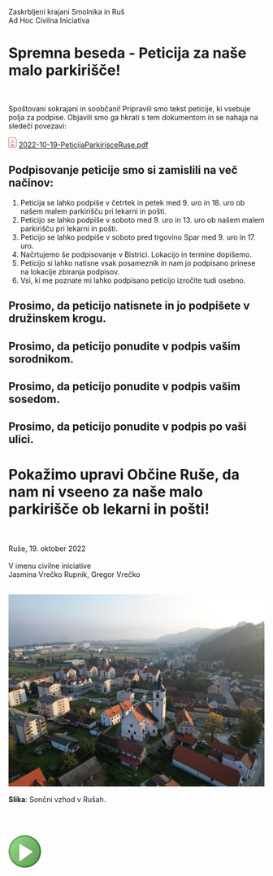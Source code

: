 
Zaskrbljeni krajani Smolnika in Ruš
<br/>
Ad Hoc Civilna Iniciativa 



# Spremna beseda - Peticija za naše malo parkirišče!
<br/>


Spoštovani sokrajani in soobčani!
Pripravili smo tekst peticije, ki vsebuje polja za podpise. Objavili smo ga 
hkrati s tem dokumentom in se nahaja na sledeči povezavi:

![PDF](./pic/pdf16.png)
[2022-10-19-PeticijaParkirisceRuse.pdf](./pdf/2022-10-19-PeticijaParkirisceRuse.pdf)

## Podpisovanje peticije smo si zamislili na več načinov:

1.	Peticija se lahko podpiše v četrtek in petek med 9. uro in 18. uro ob našem malem parkirišču pri lekarni in pošti.
1.  Peticijo se lahko podpiše v soboto med 9. uro in 13. uro ob našem malem parkirišču pri lekarni in pošti.
1.  Peticijo se lahko podpiše v soboto pred trgovino Spar med 9. uro in 17. uro.
1.  Načrtujemo še podpisovanje v Bistrici. Lokacijo in termine dopišemo.
1.	Peticijo si lahko natisne vsak posameznik in nam jo podpisano prinese na lokacije zbiranja podpisov.
1.  Vsi, ki me poznate mi lahko podpisano peticijo izročite tudi osebno.

## Prosimo, da peticijo natisnete in jo <b>podpišete v družinskem krogu</b>.

## Prosimo, da peticijo <b>ponudite v podpis vašim sorodnikom</b>.

## Prosimo, da peticijo <b>ponudite v podpis vašim sosedom</b>.

## Prosimo, da peticijo <b>ponudite v podpis po vaši ulici</b>.

# Pokažimo upravi Občine Ruše, da nam ni vseeno za naše malo parkirišče ob lekarni in pošti!

<br/><br/>
Ruše, 19. oktober 2022 <br/><br/>
V imenu civilne iniciative<br/> 
Jasmina Vrečko Rupnik, Gregor Vrečko
<br/><br/>


![Kazalo](./pic/slika_peticija_2.jpg)

**Slika**: Sončni vzhod v Rušah.


<br/>
<br/>

![GIT](./pic/status_work_green_64x64.png)